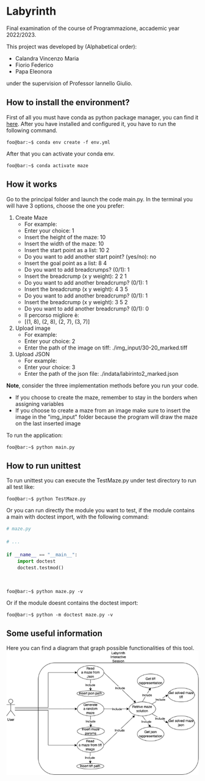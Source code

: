 # Labyrinth

Final examination of the course of Programmazione, accademic year 2022/2023.

This project was developed by (Alphabetical order):

- Calandra Vincenzo Maria
- Fiorio Federico
- Papa Eleonora

under the supervision of Professor Iannello Giulio.

## How to install the environment?
First of all you must have conda as python package manager, you can find it [here](https://docs.conda.io/en/latest/miniconda.html).
After you have installed and configured it, you have to run the following command.

```console
foo@bar:~$ conda env create -f env.yml
```

After that you can activate your conda env.

```console
foo@bar:~$ conda activate maze
```

## How it works
Go to the principal folder and launch the code main.py. In the terminal you will have 3 options, choose the one you prefer:
1. Create Maze
    - For example:
    - Enter your choice: 1
    - Insert the height of the maze: 10
    - Insert the width of the maze: 10
    - Insert the start point as a list: 10 2
    - Do you want to add another start point? (yes/no): no 
    - Insert the goal point as a list: 8 4
    - Do you want to add breadcrumps? (0/1): 1
    - Insert the breadcrump (x y weight): 2 2 1
    - Do you want to add another breadcrump? (0/1): 1
    - Insert the breadcrump (x y weight): 4 3 5
    - Do you want to add another breadcrump? (0/1): 1
    - Insert the breadcrump (x y weight): 3 5 2
    - Do you want to add another breadcrump? (0/1): 0
    - Il percorso migliore è:
    - [(1, 8), (2, 8), (2, 7), (3, 7)]
2. Upload image 
    - For example:
    - Enter your choice: 2
    - Enter the path of the image on tiff: ./img_input/30-20_marked.tiff
3. Upload JSON
    - For example:
    - Enter your choice: 3
    - Enter the path of the json file: ./indata/labirinto2_marked.json

<b>Note</b>, consider the three implementation methods before you run your code.
* If you choose to create the maze, remember to stay in the borders when assigning variables
* If you choose to create a maze from an image make sure to insert the image in the "img_input" folder because the program will draw the maze on the last inserted image

To run the application:
```console
foo@bar:~$ python main.py
```

## How to run unittest
To run unittest you can execute the TestMaze.py under test directory to run all test like:
```console
foo@bar:~$ python TestMaze.py
```
Or you can run directly the module you want to test, if the module contains a main with doctest import, with the following command:
```python
# maze.py

# ...

if __name__ == "__main__":
    import doctest
    doctest.testmod()
```

<br>

```console
foo@bar:~$ python maze.py -v
```

Or if the module doesnt contains the doctest import:

```console
foo@bar:~$ python -m doctest maze.py -v
```
## Some useful information
Here you can find a diagram that graph possible functionalities of this tool.
![](./diagram/usecase.drawio.png)
